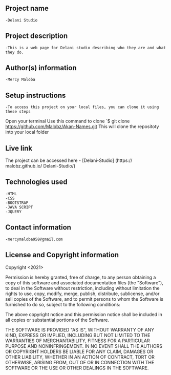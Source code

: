 ## Project name
    -Delani Studio

## Project description
    -This is a web page for Delani studio describing who they are and what they do.

## Author(s) information
    -Mercy Maloba
    
## Setup instructions 
    -To access this project on your local files, you can clone it using these steps
Open your terminal
Use this command to clone `$ git clone https://github.com/Malobz/Akan-Names.git
This will clone the repositoty into your local folder

## Live link
The project can be accessed here
    -   [Delani-Studio] (https:// malobz.github.io/ Delani-Studio/)

## Technologies used
    -HTML
    -CSS
    -BOOTSTRAP
    -JAVA SCRIPT
    -JQUERY

## Contact information
    -mercymaloba958@gmail.com

## License and Copyright information
Copyright <2021> <Mercy Maloba>

Permission is hereby granted, free of charge, to any person obtaining a copy of this software and associated documentation files (the "Software"), to deal in the Software without restriction, including without limitation the rights to use, copy, modify, merge, publish, distribute, sublicense, and/or sell copies of the Software, and to permit persons to whom the Software is furnished to do so, subject to the following conditions:

The above copyright notice and this permission notice shall be included in all copies or substantial portions of the Software.

THE SOFTWARE IS PROVIDED "AS IS", WITHOUT WARRANTY OF ANY KIND, EXPRESS OR IMPLIED, INCLUDING BUT NOT LIMITED TO THE WARRANTIES OF MERCHANTABILITY, FITNESS FOR A PARTICULAR PURPOSE AND NONINFRINGEMENT. IN NO EVENT SHALL THE AUTHORS OR COPYRIGHT HOLDERS BE LIABLE FOR ANY CLAIM, DAMAGES OR OTHER LIABILITY, WHETHER IN AN ACTION OF CONTRACT, TORT OR OTHERWISE, ARISING FROM, OUT OF OR IN CONNECTION WITH THE SOFTWARE OR THE USE OR OTHER DEALINGS IN THE SOFTWARE.